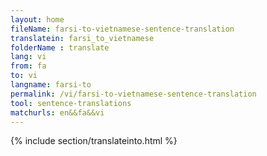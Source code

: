 ```yaml
---
layout: home
fileName: farsi-to-vietnamese-sentence-translation
translatein: farsi_to_vietnamese
folderName : translate
lang: vi
from: fa
to: vi
langname: farsi-to
permalink: /vi/farsi-to-vietnamese-sentence-translation
tool: sentence-translations
matchurls: en&&fa&&vi
---
```

{% include section/translateinto.html %}
